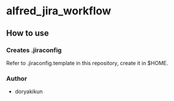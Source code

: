 # alfred_jira_workflow

## How to use

### Creates .jiraconfig

Refer to .jiraconfig.template in this repository, create it in $HOME.

### Author
- doryakikun